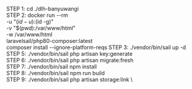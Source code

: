 STEP 1: cd ./dlh-banyuwangi \
STEP 2: docker run --rm \
 -u "$(id -u):$(id -g)" \
 -v "$(pwd):/var/www/html" \
 -w /var/www/html \
 laravelsail/php80-composer:latest \
 composer install --ignore-platform-reqs
STEP 3: ./vendor/bin/sail up -d \
STEP 5: ./vendor/bin/sail php artisan key:generate \
STEP 6: ./vendor/bin/sail php artisan migrate:fresh \
STEP 7: ./vendor/bin/sail npm install \
STEP 8: ./vendor/bin/sail npm run build \
STEP 9: ./vendor/bin/sail php artisan storage:link \
